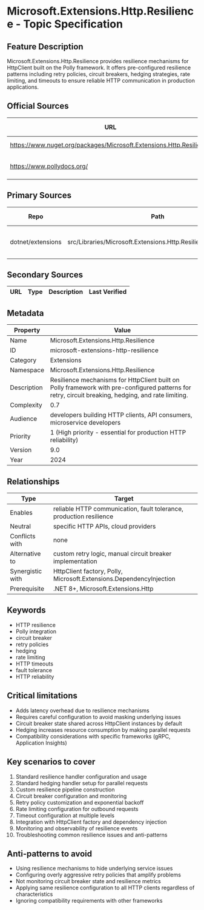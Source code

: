 # Microsoft.Extensions.Http.Resilience - Topic Specification

## Feature Description

Microsoft.Extensions.Http.Resilience provides resilience mechanisms for HttpClient built on the Polly framework. It offers pre-configured resilience patterns including retry policies, circuit breakers, hedging strategies, rate limiting, and timeouts to ensure reliable HTTP communication in production applications.

## Official Sources

| URL | Type | Description | Last Verified |
| --- | --- | --- | --- |
| https://www.nuget.org/packages/Microsoft.Extensions.Http.Resilience | rendered | Official NuGet package page | 2025-09-21 |
| https://www.pollydocs.org/ | rendered | Polly framework documentation | 2025-09-21 |

## Primary Sources

| Repo | Path | Description | Last Verified |
| --- | --- | --- | --- |
| dotnet/extensions | src/Libraries/Microsoft.Extensions.Http.Resilience/README.md | HTTP resilience library documentation | 2025-09-21 |

## Secondary Sources

| URL | Type | Description | Last Verified |
| --- | --- | --- | --- |

## Metadata

| Property | Value |
| --- | --- |
| Name | Microsoft.Extensions.Http.Resilience |
| ID | microsoft-extensions-http-resilience |
| Category | Extensions |
| Namespace | Microsoft.Extensions.Http.Resilience |
| Description | Resilience mechanisms for HttpClient built on Polly framework with pre-configured patterns for retry, circuit breaking, hedging, and rate limiting. |
| Complexity | 0.7 |
| Audience | developers building HTTP clients, API consumers, microservice developers |
| Priority | 1 (High priority - essential for production HTTP reliability) |
| Version | 9.0 |
| Year | 2024 |

## Relationships

| Type | Target |
| --- | --- |
| Enables | reliable HTTP communication, fault tolerance, production resilience |
| Neutral | specific HTTP APIs, cloud providers |
| Conflicts with | none |
| Alternative to | custom retry logic, manual circuit breaker implementation |
| Synergistic with | HttpClient factory, Polly, Microsoft.Extensions.DependencyInjection |
| Prerequisite | .NET 8+, Microsoft.Extensions.Http |

## Keywords

- HTTP resilience
- Polly integration
- circuit breaker
- retry policies
- hedging
- rate limiting
- HTTP timeouts
- fault tolerance
- HTTP reliability

## Critical limitations

- Adds latency overhead due to resilience mechanisms
- Requires careful configuration to avoid masking underlying issues
- Circuit breaker state shared across HttpClient instances by default
- Hedging increases resource consumption by making parallel requests
- Compatibility considerations with specific frameworks (gRPC, Application Insights)

## Key scenarios to cover

1. Standard resilience handler configuration and usage
2. Standard hedging handler setup for parallel requests
3. Custom resilience pipeline construction
4. Circuit breaker configuration and monitoring
5. Retry policy customization and exponential backoff
6. Rate limiting configuration for outbound requests
7. Timeout configuration at multiple levels
8. Integration with HttpClient factory and dependency injection
9. Monitoring and observability of resilience events
10. Troubleshooting common resilience issues and anti-patterns

## Anti-patterns to avoid

- Using resilience mechanisms to hide underlying service issues
- Configuring overly aggressive retry policies that amplify problems
- Not monitoring circuit breaker state and resilience metrics
- Applying same resilience configuration to all HTTP clients regardless of characteristics
- Ignoring compatibility requirements with other frameworks